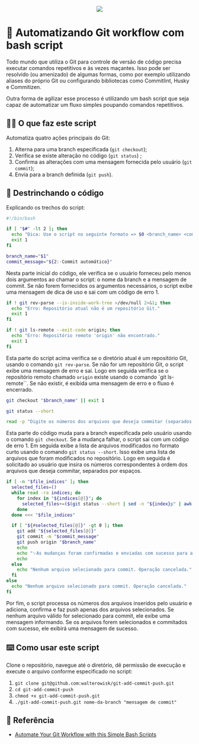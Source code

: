 <p align="center">
  <a href="https://skillicons.dev">
    <img src="https://skillicons.dev/icons?i=git,bash" />
  </a>
</p>

# :robot: Automatizando Git workflow com bash script

Todo mundo que utiliza o Git para controle de versão de código precisa executar comandos repetitivos e às vezes maçantes. Isso pode ser resolvido (ou amenizado) de algumas formas, como por exemplo utilizando aliases do próprio Git ou configurando bibliotecas como Commitlint, Husky e Commitizen.

Outra forma de agilizar esse processo é utilizando um bash script que seja capaz de automatizar um fluxo simples poupando comandos repetitivos.

## :technologist: O que faz este script
Automatiza quatro ações principais do Git:

1. Alterna para uma branch especificada (`git checkout`);
2. Verifica se existe alteração no código (`git status`) ;
3. Confirma as alterações com uma mensagem fornecida pelo usuário (`git commit`); 
4. Envia para a branch definida (`git push`).

## :knife: Destrinchando o código
Explicando os trechos do script:


```bash
#!/bin/bash

if [ "$#" -lt 2 ]; then
  echo "Dica: Use o script no seguinte formato => $0 <branch_name> <commit_message>"
  exit 1
fi

branch_name="$1"
commit_message="${2:-Commit automático}"

```
Nesta parte inicial do código, ele verifica se o usuário forneceu pelo menos dois argumentos ao chamar o script: o nome da branch e a mensagem de commit. Se não forem fornecidos os argumentos necessários, o script exibe uma mensagem de dica de uso e sai com um código de erro 1.


```bash
if ! git rev-parse --is-inside-work-tree >/dev/null 2>&1; then
  echo "Erro: Repositório atual não é um repositório Git."
  exit 1
fi

if ! git ls-remote --exit-code origin; then
  echo "Erro: Repositório remoto 'origin' não encontrado."
  exit 1
fi

```
Esta parte do script acima verifica se o diretório atual é um repositório Git, usando o comando `git rev-parse`. Se não for um repositório Git, o script exibe uma mensagem de erro e sai. Logo em seguida verifica se o repositório remoto chamado `origin` existe usando o comando `git ls-remote``. Se não existir, é exibida uma mensagem de erro e o fluxo é encerrado.


```bash
git checkout "$branch_name" || exit 1

git status --short

read -p "Digite os números dos arquivos que deseja commitar (separados por espaços): " file_indices

```
Esta parte do código muda para a branch especificada pelo usuário usando o comando `git checkout`. Se a mudança falhar, o script sai com um código de erro 1. Em seguida exibe a lista de arquivos modificados no formato curto usando o comando `git status --short`. Isso exibe uma lista de arquivos que foram modificados no repositório. Logo em seguida é solicitado ao usuário que insira os números correspondentes à ordem dos arquivos que deseja commitar, separados por espaços.


```sh
if [ -n "$file_indices" ]; then
  selected_files=()
  while read -ra indices; do
    for index in "${indices[@]}"; do
      selected_files+=($(git status --short | sed -n "${index}p" | awk '{print $2}'))
    done
  done <<< "$file_indices"

  if [ "${#selected_files[@]}" -gt 0 ]; then
    git add "${selected_files[@]}"
    git commit -m "$commit_message"
    git push origin "$branch_name"
    echo
    echo "✨️As mudanças foram confirmadas e enviadas com sucesso para a branch $branch_name!!✨️"
    echo
  else
    echo "Nenhum arquivo selecionado para commit. Operação cancelada."
  fi
else
  echo "Nenhum arquivo selecionado para commit. Operação cancelada."
fi

```
Por fim, o script processa os números dos arquivos inseridos pelo usuário e adiciona, confirma e faz push apenas dos arquivos selecionados. Se nenhum arquivo válido for selecionado para commit, ele exibe uma mensagem informando. Se os arquivos forem selecionados e commitados com sucesso, ele exibirá uma mensagem de sucesso.


## :keyboard: Como usar este script
Clone o repositório, navegue até o diretório, dê permissão de execução e execute o arquivo conforme especificado no script:

1. `git clone git@github.com:walterowisk/git-add-commit-push.git`
2. `cd git-add-commit-push`
3. `chmod +x git-add-commit-push.git`
4. `./git-add-commit-push.git nome-da-branch "mensagem de commit"`

## :clap:	 Referência

 - [Automate Your Git Workflow with this Simple Bash Scripts](https://dev.to/devrx/automate-your-git-workflow-with-this-simple-bash-script-5cm5)


